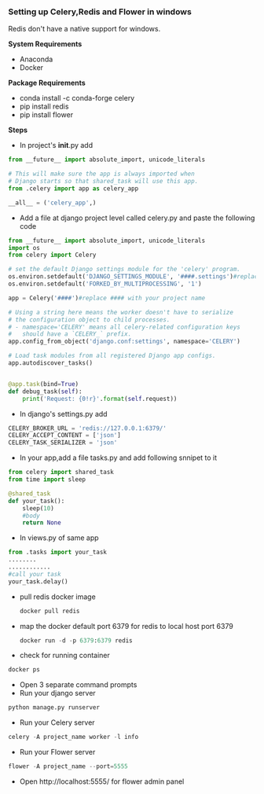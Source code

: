 ### Setting up Celery,Redis and Flower in windows

Redis don't have a native support for windows. 

**System Requirements**
* Anaconda 
* Docker

**Package Requirements**

* conda install -c conda-forge celery
* pip install redis
* pip install flower
  
**Steps**
* In project's __init__.py add
```python
from __future__ import absolute_import, unicode_literals

# This will make sure the app is always imported when
# Django starts so that shared_task will use this app.
from .celery import app as celery_app

__all__ = ('celery_app',)

```
* Add a file at django project level called celery.py and paste the following code
```python
from __future__ import absolute_import, unicode_literals
import os
from celery import Celery

# set the default Django settings module for the 'celery' program.
os.environ.setdefault('DJANGO_SETTINGS_MODULE', '####.settings')#replace #### with your project name
os.environ.setdefault('FORKED_BY_MULTIPROCESSING', '1')

app = Celery('####')#replace #### with your project name

# Using a string here means the worker doesn't have to serialize
# the configuration object to child processes.
# - namespace='CELERY' means all celery-related configuration keys
#   should have a `CELERY_` prefix.
app.config_from_object('django.conf:settings', namespace='CELERY')

# Load task modules from all registered Django app configs.
app.autodiscover_tasks()


@app.task(bind=True)
def debug_task(self):
    print('Request: {0!r}'.format(self.request))

```
* In django's settings.py add
```python
CELERY_BROKER_URL = 'redis://127.0.0.1:6379/'
CELERY_ACCEPT_CONTENT = ['json']
CELERY_TASK_SERIALIZER = 'json'
```
* In your app,add a file tasks.py and add following snnipet to it
```python
from celery import shared_task
from time import sleep

@shared_task
def your_task():
    sleep(10)
    #body
    return None
```
* In views.py of same app
```python
from .tasks import your_task
........
............
#call your task
your_task.delay()
```
* pull redis docker image
  ```python
  docker pull redis
  ```
* map the docker default port 6379 for redis to local host port 6379
  ```python
  docker run -d -p 6379:6379 redis
  ```
* check for running container
```python
docker ps
```
* Open 3 separate command prompts
* Run your django server
```python
python manage.py runserver
```
* Run your Celery server
```python
celery -A project_name worker -l info 
```
* Run your Flower server
```python
flower -A project_name --port=5555 
``` 
* Open http://localhost:5555/ for flower admin panel
